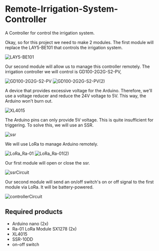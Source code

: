 # Remote-Irrigation-System-Controller
A Controller for control the irrigation system.


Okay, so for this project we need to make 2 modules. 
The first module will replace the LAY5-BE101 that controls the irrigation system.

![LAY5-BE101](https://github.com/user-attachments/assets/cff31701-b1bd-4442-8fcb-e816658425cf)

Our second module will allow us to manage this controller remotely.
The irrigation controller we will control is GD100-2G2G-S2-PV, 

![GD100-2G2G-S2-PV](https://github.com/user-attachments/assets/38c85dce-1bd1-4547-8f3e-d5fa45853b20) ![GD100-2G2G-S2-PV(2)](https://github.com/user-attachments/assets/86860fce-3005-4b87-a648-20922da0b86c)

A device that provides excessive voltage for the Arduino. Therefore, we'll use a voltage reducer and reduce the 24V voltage to 5V. This way, the Arduino won't burn out.

![XL4015](https://github.com/user-attachments/assets/cf492f50-4085-4474-97e7-b14243b70070)

The Arduino pins can only provide 5V voltage. This is quite insufficient for triggering. To solve this, we will use an SSR.

![ssr](https://github.com/user-attachments/assets/7d3bf988-6e36-483e-8fe6-90c8055fe54b)

We will use LoRa to manage Arduino remotely.

![LoRa_Ra-01](https://github.com/user-attachments/assets/d023f4f5-d558-4328-a87f-e486efc59a9e) ![LoRa_Ra-01(2)](https://github.com/user-attachments/assets/452f217f-d8e7-475b-8867-80fa0b0f5347)

Our first module will open or close the ssr.

![ssrCircuit](https://github.com/user-attachments/assets/4b0b0774-5b57-4b2e-a997-b7bf6e04d6fb)


Our second module will send an on/off switch's on or off signal to the first module via LoRa. It will be battery-powered.

![controllerCircuit](https://github.com/user-attachments/assets/7b9cf1d2-4cd7-4431-8f7e-ab3373675153)


## Required products
- Arduino nano (2x)
- Ra-01 LoRa Module SX1278 (2x)
- XL4015
- SSR-10DD
- on-off switch
